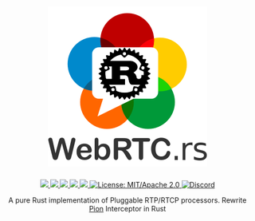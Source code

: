 <h1 align="center">
 <a href="https://webrtc.rs"><img src="./doc/webrtc.rs.png" alt="WebRTC.rs"></a>
 <br>
</h1>
<p align="center">
 <a href="https://github.com/webrtc-rs/interceptor/actions"> 
  <img src="https://github.com/webrtc-rs/interceptor/workflows/cargo/badge.svg">
 </a> 
 <a href="https://codecov.io/gh/webrtc-rs/interceptor"> 
  <img src="https://codecov.io/gh/webrtc-rs/interceptor/branch/main/graph/badge.svg">
 </a>
 <a href="https://deps.rs/repo/github/webrtc-rs/interceptor"> 
  <img src="https://deps.rs/repo/github/webrtc-rs/interceptor/status.svg">
 </a>
 <a href="https://crates.io/crates/interceptor"> 
  <img src="https://img.shields.io/crates/v/interceptor.svg">
 </a> 
 <a href="https://docs.rs/interceptor"> 
  <img src="https://docs.rs/interceptor/badge.svg">
 </a>
 <a href="https://doc.rust-lang.org/1.6.0/complement-project-faq.html#why-dual-mitasl2-license">
  <img src="https://img.shields.io/badge/license-MIT%2FApache--2.0-blue" alt="License: MIT/Apache 2.0">
 </a>
 <a href="https://discord.gg/4Ju8UHdXMs">
  <img src="https://img.shields.io/discord/800204819540869120?logo=discord" alt="Discord">
 </a>
</p>
<p align="center">
 A pure Rust implementation of Pluggable RTP/RTCP processors. Rewrite <a href="https://github.com/pion/interceptor/releases/tag/v0.0.13">Pion</a> Interceptor in Rust
</p>
